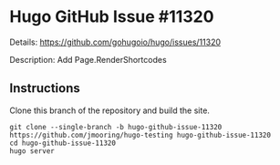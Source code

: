 # Hugo GitHub Issue #11320

Details: <https://github.com/gohugoio/hugo/issues/11320>

Description: Add Page.RenderShortcodes

## Instructions

Clone this branch of the repository and build the site.

```text
git clone --single-branch -b hugo-github-issue-11320 https://github.com/jmooring/hugo-testing hugo-github-issue-11320
cd hugo-github-issue-11320
hugo server
```
